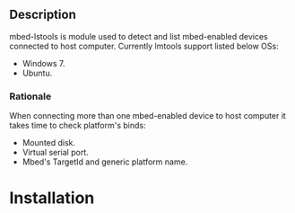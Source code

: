 ## Description
mbed-lstools is module used to detect and list mbed-enabled devices connected to host computer.
Currently lmtools support listed below OSs:
* Windows 7.
* Ubuntu.

### Rationale
When connecting more than one mbed-enabled device to host computer it takes time to check platform's binds:
* Mounted disk.
* Virtual serial port.
* Mbed's TargetId and generic platform name.

# Installation
